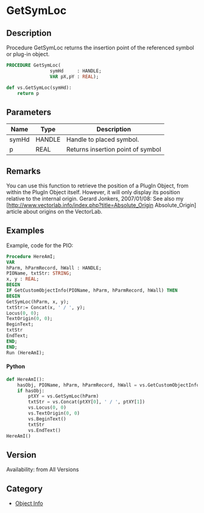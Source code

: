 # GetSymLoc

## Description
Procedure GetSymLoc returns the insertion point of the referenced symbol or plug-in object.

```pascal
PROCEDURE GetSymLoc(
				symHd     : HANDLE;
				VAR pX,pY : REAL);
```

```python
def vs.GetSymLoc(symHd):
    return p
```

## Parameters
|Name|Type|Description|
|---|---|---|
|symHd|HANDLE|Handle to placed symbol.|
|p|REAL|Returns insertion point of symbol|

## Remarks
You can use this function to retrieve the position of a PlugIn Object, from within the PlugIn Object itself. However, it will only display its position relative to the internal origin. 
Gerard Jonkers, 2007/01/08: See also my [http://www.vectorlab.info/index.php?title=Absolute_Origin Absolute_Origin] article about origins on the VectorLab.

## Examples
Example, code for the PIO:
```pascal
Procedure HereAmI;
VAR
hParm, hParmRecord, hWall : HANDLE;
PIOName, txtStr: STRING;
x, y : REAL;
BEGIN
IF GetCustomObjectInfo(PIOName, hParm, hParmRecord, hWall) THEN
BEGIN
GetSymLoc(hParm, x, y);
txtStr:= Concat(x, ' / ', y);
Locus(0, 0);
TextOrigin(0, 0);
BeginText;
txtStr
EndText;
END;
END;
Run (HereAmI);
```
#### Python ####
```python
def HereAmI():
	hasObj, PIOName, hParm, hParmRecord, hWall = vs.GetCustomObjectInfo()
	if hasObj:
		ptXY = vs.GetSymLoc(hParm)
		txtStr = vs.Concat(ptXY[0], ' / ', ptXY[1])
		vs.Locus(0, 0)
		vs.TextOrigin(0, 0)
		vs.BeginText()
		txtStr
		vs.EndText()
HereAmI()
```

## Version
Availability: from All Versions

## Category
* [Object Info](../Categories/Object%20Info.md)
